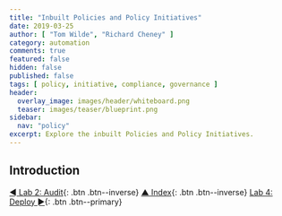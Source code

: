 ```yaml
---
title: "Inbuilt Policies and Policy Initiatives"
date: 2019-03-25
author: [ "Tom Wilde", "Richard Cheney" ]
category: automation
comments: true
featured: false
hidden: false
published: false
tags: [ policy, initiative, compliance, governance ]
header:
  overlay_image: images/header/whiteboard.png
  teaser: images/teaser/blueprint.png
sidebar:
  nav: "policy"
excerpt: Explore the inbuilt Policies and Policy Initiatives.
---
```


## Introduction

[◄ Lab 2: Audit](../lab2){: .btn .btn--inverse} [▲ Index](../#labs){: .btn .btn--inverse} [Lab 4: Deploy ►](../lab4){: .btn .btn--primary}